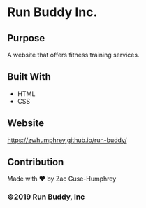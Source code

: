 # Run Buddy Inc.

## Purpose
A website that offers fitness training services.

## Built With
* HTML
* CSS

## Website
https://zwhumphrey.github.io/run-buddy/

## Contribution
Made with ❤️ by Zac Guse-Humphrey

### ©️2019 Run Buddy, Inc
